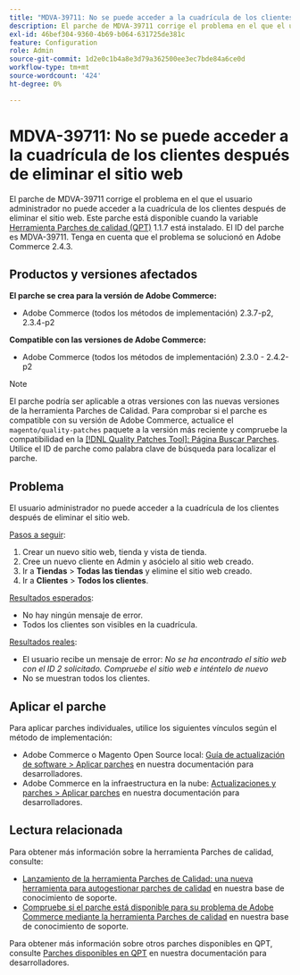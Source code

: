 ```yaml
---
title: "MDVA-39711: No se puede acceder a la cuadrícula de los clientes después de eliminar el sitio web"
description: El parche de MDVA-39711 corrige el problema en el que el usuario administrador no puede acceder a la cuadrícula de los clientes después de eliminar el sitio web. Este parche está disponible cuando está instalada la [Quality Patches Tool (QPT)](/help/announcements/adobe-commerce-announcements/magento-quality-patches-released-new-tool-to-self-serve-quality-patches.md) 1.1.7. El ID del parche es MDVA-39711. Tenga en cuenta que el problema se solucionó en Adobe Commerce 2.4.3.
exl-id: 46bef304-9360-4b69-b064-631725de381c
feature: Configuration
role: Admin
source-git-commit: 1d2e0c1b4a8e3d79a362500ee3ec7bde84a6ce0d
workflow-type: tm+mt
source-wordcount: '424'
ht-degree: 0%

---
```


# MDVA-39711: No se puede acceder a la cuadrícula de los clientes después de eliminar el sitio web

El parche de MDVA-39711 corrige el problema en el que el usuario administrador no puede acceder a la cuadrícula de los clientes después de eliminar el sitio web. Este parche está disponible cuando la variable [Herramienta Parches de calidad (QPT)](/help/announcements/adobe-commerce-announcements/magento-quality-patches-released-new-tool-to-self-serve-quality-patches.md) 1.1.7 está instalado. El ID del parche es MDVA-39711. Tenga en cuenta que el problema se solucionó en Adobe Commerce 2.4.3.

## Productos y versiones afectados

**El parche se crea para la versión de Adobe Commerce:**

* Adobe Commerce (todos los métodos de implementación) 2.3.7-p2, 2.3.4-p2

**Compatible con las versiones de Adobe Commerce:**

* Adobe Commerce (todos los métodos de implementación) 2.3.0 - 2.4.2-p2

>[!NOTE]
>
>El parche podría ser aplicable a otras versiones con las nuevas versiones de la herramienta Parches de Calidad. Para comprobar si el parche es compatible con su versión de Adobe Commerce, actualice el `magento/quality-patches` paquete a la versión más reciente y compruebe la compatibilidad en la [[!DNL Quality Patches Tool]: Página Buscar Parches](https://devdocs.magento.com/quality-patches/tool.html#patch-grid). Utilice el ID de parche como palabra clave de búsqueda para localizar el parche.

## Problema

El usuario administrador no puede acceder a la cuadrícula de los clientes después de eliminar el sitio web.

<u>Pasos a seguir</u>:

1. Crear un nuevo sitio web, tienda y vista de tienda.
1. Cree un nuevo cliente en Admin y asócielo al sitio web creado.
1. Ir a **Tiendas** > **Todas las tiendas** y elimine el sitio web creado.
1. Ir a **Clientes** > **Todos los clientes**.

<u>Resultados esperados</u>:

* No hay ningún mensaje de error.
* Todos los clientes son visibles en la cuadrícula.

<u>Resultados reales</u>:

* El usuario recibe un mensaje de error: *No se ha encontrado el sitio web con el ID 2 solicitado. Compruebe el sitio web e inténtelo de nuevo*
* No se muestran todos los clientes.

## Aplicar el parche

Para aplicar parches individuales, utilice los siguientes vínculos según el método de implementación:

* Adobe Commerce o Magento Open Source local: [Guía de actualización de software > Aplicar parches](https://devdocs.magento.com/guides/v2.4/comp-mgr/patching/mqp.html) en nuestra documentación para desarrolladores.
* Adobe Commerce en la infraestructura en la nube: [Actualizaciones y parches > Aplicar parches](https://devdocs.magento.com/cloud/project/project-patch.html) en nuestra documentación para desarrolladores.

## Lectura relacionada

Para obtener más información sobre la herramienta Parches de calidad, consulte:

* [Lanzamiento de la herramienta Parches de Calidad: una nueva herramienta para autogestionar parches de calidad](/help/announcements/adobe-commerce-announcements/magento-quality-patches-released-new-tool-to-self-serve-quality-patches.md) en nuestra base de conocimiento de soporte.
* [Compruebe si el parche está disponible para su problema de Adobe Commerce mediante la herramienta Parches de calidad](/help/support-tools/patches-available-in-qpt-tool/check-patch-for-magento-issue-with-magento-quality-patches.md) en nuestra base de conocimiento de soporte.

Para obtener más información sobre otros parches disponibles en QPT, consulte [Parches disponibles en QPT](https://devdocs.magento.com/quality-patches/tool.html#patch-grid) en nuestra documentación para desarrolladores.
